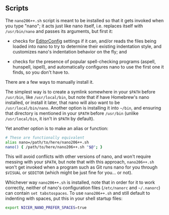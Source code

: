 ## Scripts

The `nano206++.sh` script is meant to be installed so that it gets invoked when you type "nano";
it acts just like nano itself, i.e. replaces itself with `/usr/bin/nano` and passes its arguments,
but first it:

* checks for [EditorConfig](https://editorconfig.org) settings if it can, and/or
  reads the files being loaded into nano to try to determine their existing indentation style,
  and customizes nano's indentation behavior on the fly; and

* checks for the presence of popular spell-checking programs (aspell, hunspell, ispell),
  and automatically configures nano to use the first one it finds, so you don't have to.

There are a few ways to manually install it.

The simplest way is to create a symlink somewhere in your `$PATH` before `/usr/bin`,
like `/usr/local/bin`, but note that if have Homebrew's nano installed, or install it later,
that nano will also want to be `/usr/local/bin/nano`. Another option is installing it into `~/bin`,
and ensuring that directory is mentioned in your `$PATH` before `/usr/bin` (unlike `/usr/local/bin`,
it isn't in `$PATH` by default).

Yet another option is to make an alias or function:

```sh
# These are functionally equivalent
alias nano=/path/to/here/nano206++.sh
nano() { /path/to/here/nano206++.sh "$@"; }
```

This will avoid conflicts with other versions of nano, and won't require messing with your `$PATH`,
but note that with this approach, `nano206++.sh` won't get invoked when a program such as Git runs
nano for you through `$VISUAL` or `$EDITOR` (which might be just fine for you... or not).

Whichever way `nano206++.sh` is installed, note that in order for it to work correctly,
neither of nano's configuration files (`/etc/nanorc` and `~/.nanorc`) can contain `set tabstospaces`.
To use `nano206++.sh` and still default to indenting with spaces, put this in your shell startup files:

```sh
export NICER_NANO_PREFER_SPACES=true
```
